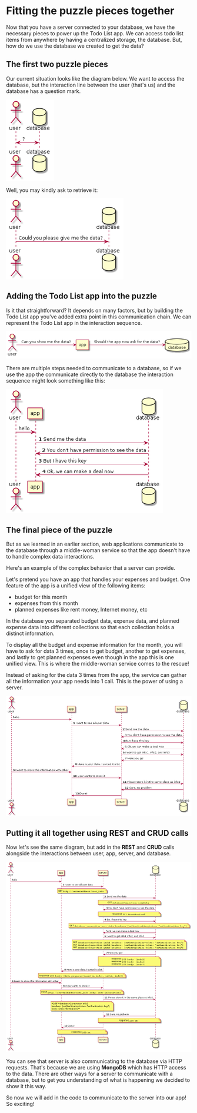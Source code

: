 # Fitting the puzzle pieces together

Now that you have a server connected to your database, we have the necessary pieces to power up the Todo List app. We can access todo list items from anywhere by having a centralized storage, the database. But, how do we use the database we created to get the data? 

## The first two puzzle pieces

Our current situation looks like the diagram below. We want to access the database, but the interaction line between the user (that's us) and the database has a question mark.

![](../assets/http/http_diagram_1.png)


Well, you may kindly ask to retrieve it:


![](../assets/http/http_diagram_2.png)


## Adding the Todo List app into the puzzle 

Is it that straightforward? It depends on many factors, but by building the Todo List app you've added extra point in this communication chain. We can represent the Todo List app in the interaction sequence.


![](../assets/http/http_diagram_3.png)


There are multiple steps needed to communicate to a database, so if we use the app the communicate directly to the database the interaction sequence might look something like this:


![](../assets/http/http_diagram_4.png)

## The final piece of the puzzle

But as we learned in an earlier section, web applications communicate to the database through a middle-woman service so that the app doesn't have to handle complex data interactions.

Here's an example of the complex behavior that a server can provide.

Let's pretend you have an app that handles your expenses and budget. One feature of the app is a unified view of the following items:
- budget for this month 
- expenses from this month
- planned expenses like rent money, Internet money, etc

In the database you separated budget data, expense data, and planned expense data into different collections so that each collection holds a distinct information. 

To display all the budget and expense information for the month, you will have to ask for data 3 times, once to get budget, another to get expenses, and lastly to get planned expenses even though in the app this is one unified view. This is where the middle-woman service comes to the rescue! 

Instead of asking for the data 3 times from the app, the service can gather all the information your app needs into 1 call. This is the power of using a server.


![](../assets/http/http_diagram_5.png)

## Putting it all together using REST and CRUD calls

Now let's see the same diagram, but add in the **REST** and **CRUD** calls alongside the interactions between user, app, server, and database.


![](../assets/http/http_diagram_6.png)

You can see that server is also communicating to the database via HTTP requests. That's because we are using **MongoDB** which has HTTP access to the data. There are other ways for a server to communicate with a database, but to get you understanding of what is happening we decided to show it this way.

So now we will add in the code to communicate to the server into our app! So exciting!

